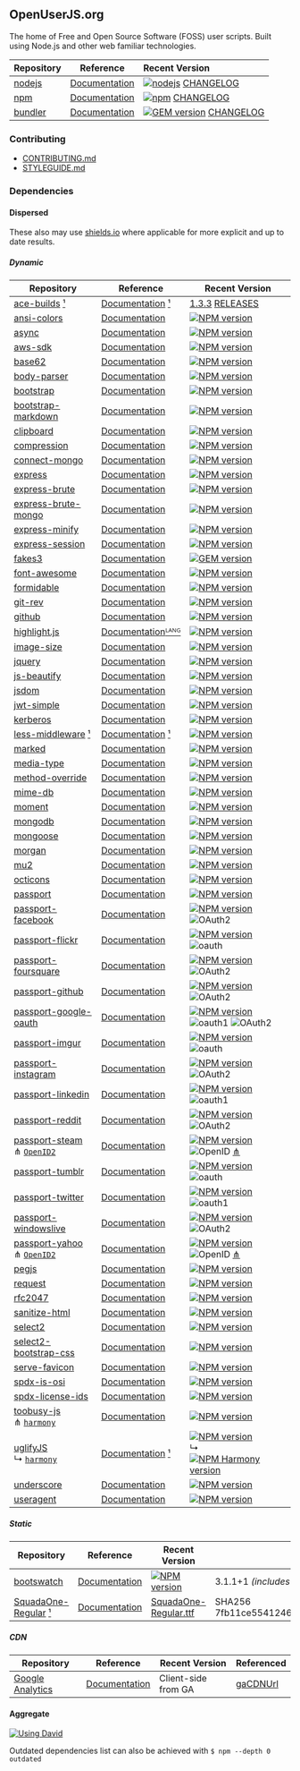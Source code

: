 ## OpenUserJS.org

The home of Free and Open Source Software (FOSS) user scripts. Built using Node.js and other web familiar technologies.

Repository | Reference | Recent Version
:--- | :---: | :---
[nodejs][nodeGHUrl] | [Documentation][nodejsDOCUrl] | [![nodejs][nodeVersionImage]][nodejsDLUrl] [CHANGELOG][nodejsReleasesUrl]
[npm][npmGHUrl] | [Documentation][npmDOCUrl] | [![npm][npmNPMVersionImage]][npmNPMUrl] [CHANGELOG][npmGHReleasesUrl]
[bundler][bundlerGHUrl] | [Documentation][bundlerDOCUrl] | [![GEM version][bundlerGEMVersionImage]][bundlerGEMUrl] [CHANGELOG][bundlerGHReleasesUrl]

### Contributing

* [CONTRIBUTING.md][contributing]
* [STYLEGUIDE.md][styleguide]

### Dependencies

#### Dispersed
These also may use [shields.io][shieldsHomepage] where applicable for more explicit and up to date results.

##### Dynamic
Repository | Reference | Recent Version
--- | --- | ---
[ace-builds][ace-buildsGHUrl] [&#x00b9;][aceGHUrl] | [Documentation][ace-buildsDOCUrl] [&#x00b9;][aceDOCUrl] | [1.3.3][ace-buildsGHHASHUrl] [RELEASES][ace-buildsGHRELEASESUrl]
[ansi-colors][ansi-colorsGHUrl] | [Documentation][ansi-colorsDOCUrl] | [![NPM version][ansi-colorsNPMVersionImage]][ansi-colorsNPMUrl]
[async][asyncGHUrl] | [Documentation][asyncDOCUrl] | [![NPM version][asyncNPMVersionImage]][asyncNPMUrl]
[aws-sdk][aws-sdkGHUrl] | [Documentation][aws-sdkDOCUrl] | [![NPM version][aws-sdkNPMVersionImage]][aws-sdkNPMUrl]
[base62][base62GHUrl] | [Documentation][base62DOCUrl] | [![NPM version][base62NPMVersionImage]][base62NPMUrl]
[body-parser][body-parserGHUrl] | [Documentation][body-parserDOCUrl] | [![NPM version][body-parserNPMVersionImage]][body-parserNPMUrl]
[bootstrap][bootstrapGHUrl] | [Documentation][bootstrapDOCUrl] | [![NPM version][bootstrapNPMVersionImage]][bootstrapNPMUrl]
[bootstrap-markdown][bootstrap-markdownGHUrl] | [Documentation][bootstrap-markdownDOCUrl] | [![NPM version][bootstrap-markdownNPMVersionImage]][bootstrap-markdownNPMUrl]
[clipboard][clipboardGHUrl] | [Documentation][clipboardDOCUrl] | [![NPM version][clipboardNPMVersionImage]][clipboardNPMUrl]
[compression][compressionGHUrl] | [Documentation][compressionDOCUrl] | [![NPM version][compressionNPMVersionImage]][compressionNPMUrl]
[connect-mongo][connect-mongoGHUrl] | [Documentation][connect-mongoDOCUrl] | [![NPM version][connect-mongoNPMVersionImage]][connect-mongoNPMUrl]
[express][expressGHUrl] | [Documentation][expressDOCUrl] | [![NPM version][expressNPMVersionImage]][expressNPMUrl]
[express-brute][express-bruteGHUrl] | [Documentation][express-bruteDOCUrl] | [![NPM version][express-bruteNPMVersionImage]][express-bruteNPMUrl]
[express-brute-mongo][express-brute-mongoGHUrl] | [Documentation][express-brute-mongoDOCUrl] | [![NPM version][express-brute-mongoNPMVersionImage]][express-brute-mongoNPMUrl]
[express-minify][express-minifyGHUrl] | [Documentation][express-minifyDOCUrl] | [![NPM version][express-minifyNPMVersionImage]][express-minifyNPMUrl]
[express-session][express-sessionGHUrl] | [Documentation][express-sessionDOCUrl] | [![NPM version][express-sessionNPMVersionImage]][express-sessionNPMUrl]
[fakes3][fakes3GHUrl] | [Documentation][fakes3DOCUrl] | [![GEM version][fakes3GEMVersionImage]][fakes3GEMUrl]
[font-awesome][font-awesomeGHUrl] | [Documentation][font-awesomeDOCUrl] | [![NPM version][font-awesomeNPMVersionImage]][font-awesomeNPMUrl]
[formidable][formidableGHUrl] | [Documentation][formidableDOCUrl] | [![NPM version][formidableNPMVersionImage]][formidableNPMUrl]
[git-rev][git-revGHUrl] | [Documentation][git-revDOCUrl] | [![NPM version][git-revNPMVersionImage]][git-revNPMUrl]
[github][githubGHUrl] | [Documentation][githubDOCUrl] | [![NPM version][githubNPMVersionImage]][githubNPMUrl]
[highlight.js][highlight.jsGHUrl] | [Documentation][highlight.jsDOCUrl][ᴸᴬᴺᴳ][highlight.jsLANGUrl] | [![NPM version][highlight.jsNPMVersionImage]][highlight.jsNPMUrl]
[image-size][image-sizeGHUrl] | [Documentation][image-sizeDOCUrl] | [![NPM version][image-sizeNPMVersionImage]][image-sizeNPMUrl]
[jquery][jQueryGHUrl] | [Documentation][jQueryDOCUrl] | [![NPM version][jQueryNPMVersionImage]][jQueryNPMUrl]
[js-beautify][js-beautifyGHUrl] | [Documentation][js-beautifyDOCUrl] | [![NPM version][js-beautifyNPMVersionImage]][js-beautifyNPMUrl]
[jsdom][jsdomGHUrl] | [Documentation][jsdomDOCUrl] | [![NPM version][jsdomNPMVersionImage]][jsdomNPMUrl]
[jwt-simple][jwt-simpleGHUrl] | [Documentation][jwt-simpleDOCUrl] | [![NPM version][jwt-simpleNPMVersionImage]][jwt-simpleNPMUrl]
[kerberos][kerberosGHUrl] | [Documentation][kerberosDOCUrl] | [![NPM version][kerberosNPMVersionImage]][kerberosNPMUrl]
[less-middleware][less-middlewareGHUrl] [&#x00b9;][lessGHUrl] | [Documentation][less-middlewareDOCUrl] [&#x00b9;][lessDOCUrl] | [![NPM version][less-middlewareNPMVersionImage]][less-middlewareNPMUrl]
[marked][markedGHUrl] | [Documentation][markedDOCUrl] | [![NPM version][markedNPMVersionImage]][markedNPMUrl]
[media-type][media-typeGHUrl] | [Documentation][media-typeDOCUrl] | [![NPM version][media-typeNPMVersionImage]][media-typeNPMUrl]
[method-override][method-overrideGHUrl] | [Documentation][method-overrideDOCUrl] | [![NPM version][method-overrideNPMVersionImage]][method-overrideNPMUrl]
[mime-db][mime-dbGHUrl] | [Documentation][mime-dbDOCUrl] | [![NPM version][mime-dbNPMVersionImage]][mime-dbNPMUrl]
[moment][momentGHUrl] | [Documentation][momentDOCUrl] | [![NPM version][momentNPMVersionImage]][momentNPMUrl]
[mongodb][mongodbGHUrl] | [Documentation][mongodbDOCUrl] | [![NPM version][mongodbNPMVersionImage]][mongodbNPMUrl]
[mongoose][mongooseGHUrl] | [Documentation][mongooseDOCUrl] | [![NPM version][mongooseNPMVersionImage]][mongooseNPMUrl]
[morgan][morganGHUrl] | [Documentation][morganDOCUrl] | [![NPM version][morganNPMVersionImage]][morganNPMUrl]
[mu2][mu2GHUrl] | [Documentation][mu2DOCUrl] | [![NPM version][mu2NPMVersionImage]][mu2NPMUrl]
[octicons][octiconsGHUrl] | [Documentation][octiconsDOCUrl] | [![NPM version][octiconsNPMVersionImage]][octiconsNPMUrl]
[passport][passportGHUrl] | [Documentation][passportDOCUrl] | [![NPM version][passportNPMVersionImage]][passportNPMUrl]
[passport-facebook][passport-facebookGHUrl] | [Documentation][passport-facebookDOCUrl] | [![NPM version][passport-facebookNPMVersionImage]][passport-facebookNPMUrl] ![OAuth2][oauth2Logo]
[passport-flickr][passport-flickrGHUrl] | [Documentation][passport-flickrDOCUrl] | [![NPM version][passport-flickrNPMVersionImage]][passport-flickrNPMUrl] ![oauth][oauthLogo]
[passport-foursquare][passport-foursquareGHUrl] | [Documentation][passport-foursquareDOCUrl] | [![NPM version][passport-foursquareNPMVersionImage]][passport-foursquareNPMUrl] ![OAuth2][oauth2Logo]
[passport-github][passport-githubGHUrl] | [Documentation][passport-githubDOCUrl] | [![NPM version][passport-githubNPMVersionImage]][passport-githubNPMUrl] ![OAuth2][oauth2Logo]
[passport-google-oauth][passport-google-oauthGHUrl] | [Documentation][passport-google-oauthDOCUrl] | [![NPM version][passport-google-oauthNPMVersionImage]][passport-google-oauthNPMUrl] ![oauth1][oauth1Logo] ![OAuth2][oauth2Logo]
[passport-imgur][passport-imgurGHUrl] | [Documentation][passport-imgurDOCUrl] | [![NPM version][passport-imgurNPMVersionImage]][passport-imgurNPMUrl] ![oauth][oauthLogo]
[passport-instagram][passport-instagramGHUrl] | [Documentation][passport-instagramDOCUrl] | [![NPM version][passport-instagramNPMVersionImage]][passport-instagramNPMUrl] ![OAuth2][oauth2Logo]
[passport-linkedin][passport-linkedinGHUrl] | [Documentation][passport-linkedinDOCUrl] | [![NPM version][passport-linkedinNPMVersionImage]][passport-linkedinNPMUrl] ![oauth1][oauth1Logo]
[passport-reddit][passport-redditGHUrl] | [Documentation][passport-redditDOCUrl] | [![NPM version][passport-redditNPMVersionImage]][passport-redditNPMUrl] ![OAuth2][oauth2Logo]
[passport-steam][passport-steamGHUrl] <br />&#x22D4; [`OpenID2`][passport-steamGHOpenIDUrl]  | [Documentation][passport-steamDOCUrl] | [![NPM version][passport-steamNPMVersionImage]][passport-steamNPMUrl] ![OpenID][openidLogo] [&#x22D4;][passport-openid]
[passport-tumblr][passport-tumblrGHUrl] | [Documentation][passport-tumblrDOCUrl] | [![NPM version][passport-tumblrNPMVersionImage]][passport-tumblrNPMUrl] ![oauth][oauthLogo]
[passport-twitter][passport-twitterGHUrl] | [Documentation][passport-twitterDOCUrl] | [![NPM version][passport-twitterNPMVersionImage]][passport-twitterNPMUrl] ![oauth1][oauth1Logo]
[passport-windowslive][passport-windowsliveGHUrl] | [Documentation][passport-windowsliveDOCUrl] | [![NPM version][passport-windowsliveNPMVersionImage]][passport-windowsliveNPMUrl] ![OAuth2][oauth2Logo]
[passport-yahoo][passport-yahooGHUrl] <br />&#x22D4; [`OpenID2`][passport-yahooGHOpenIDUrl] | [Documentation][passport-yahooDOCUrl] | [![NPM version][passport-yahooNPMVersionImage]][passport-yahooNPMUrl] ![OpenID][openidLogo] [&#x22D4;][passport-openid]
[pegjs][pegjsGHUrl] | [Documentation][pegjsDOCUrl] | [![NPM version][pegjsNPMVersionImage]][pegjsNPMUrl]
[request][requestGHUrl] | [Documentation][requestDOCUrl] | [![NPM version][requestNPMVersionImage]][requestNPMUrl]
[rfc2047][rfc2047GHUrl] | [Documentation][rfc2047DOCUrl] | [![NPM version][rfc2047NPMVersionImage]][rfc2047NPMUrl]
[sanitize-html][sanitize-htmlGHUrl] | [Documentation][sanitize-htmlDOCUrl] | [![NPM version][sanitize-htmlNPMVersionImage]][sanitize-htmlNPMUrl]
[select2][select2GHUrl] | [Documentation][select2DOCUrl] | [![NPM version][select2NPMVersionImage]][select2NPMUrl]
[select2-bootstrap-css][select2-bootstrap-cssGHUrl] | [Documentation][select2-bootstrap-cssDOCUrl] | [![NPM version][select2-bootstrap-cssNPMVersionImage]][select2-bootstrap-cssNPMUrl]
[serve-favicon][serve-faviconGHUrl] | [Documentation][serve-faviconDOCUrl] | [![NPM version][serve-faviconNPMVersionImage]][serve-faviconNPMUrl]
[spdx-is-osi][spdx-is-osiGHUrl] | [Documentation][spdx-is-osiDOCUrl] | [![NPM version][spdx-is-osiNPMVersionImage]][spdx-is-osiNPMUrl]
[spdx-license-ids][spdx-license-idsGHUrl] | [Documentation][spdx-license-idsDOCUrl] | [![NPM version][spdx-license-idsNPMVersionImage]][spdx-license-idsNPMUrl]
[toobusy-js][toobusy-jsGHUrl] <br />&#x22D4; [`harmony`][toobusy-jsGHUrlHarmonyUrl] | [Documentation][toobusy-jsDOCUrl] | [![NPM version][toobusy-jsNPMVersionImage]][toobusy-jsNPMUrl]
[uglifyJS][uglifyJS2GHUrl] <br />&#x21B3; [`harmony`][uglifyJS2GHHarmonyUrl] | [Documentation][uglifyJS2DOCUrl] [&#x00b9;][uglifyJS2DOC1Url] | [![NPM version][uglifyJS2NPMVersionImage]][uglifyJS2NPMUrl] <br />&#x21B3; [![NPM Harmony version][uglifyJS2NPMHarmonyVersionImage]][uglifyJS2NPMHarmonyUrl]
[underscore][underscoreGHUrl] | [Documentation][underscoreDOCUrl] | [![NPM version][underscoreNPMVersionImage]][underscoreNPMUrl]
[useragent][useragentGHUrl] | [Documentation][useragentDOCUrl] | [![NPM version][useragentNPMVersionImage]][useragentNPMUrl]


##### Static

Repository | Reference | Recent Version | Stored
--- | --- | ---| ---
[bootswatch][bootswatchGHUrl] | [Documentation][bootswatchDOCUrl] | [![NPM version][bootswatchNPMVersionImage]][bootswatchNPMUrl] | 3.1.1+1 *(includes [normalize.css][normalizeGHUrl] 3.0.0 and some of our CSS)*
[SquadaOne-Regular][squadaOneGHUrl] [&#x00b9;][squadaOneREPOUrl] | [Documentation][squadaOneDOCUrl] | [SquadaOne-Regular.ttf][squadaOneGHUrlRecent] | SHA256 7fb11ce5541246c83ebc3640543c9f53de186964bcbbf184c1a00cb9ec6cc457

##### CDN

Repository | Reference | Recent Version | Referenced
--- | --- | --- | ---
[Google Analytics][gaCFGUrl] | [Documentation][gaDOCUrl] | Client-side from GA | [gaCDNUrl]


#### Aggregate

[![Using David][davidImageViaShields]][davidReport]

Outdated dependencies list can also be achieved with `$ npm --depth 0 outdated`


[nodeGHUrl]: https://github.com/nodejs/node
[nodeGHReleasesUrl]: https://github.com/nodejs/node/releases
[nodeVersionImage]: http://img.shields.io/node/latest-version.svg
[nodejsDLUrl]: http://nodejs.org/download/
[nodejsReleasesUrl]: https://nodejs.org/download/release/
[nodejsDOCUrl]: http://nodejs.org/documentation/

[npmNPMUrl]: https://www.npmjs.com/package/npm
[npmNPMVersionImage]: http://img.shields.io/npm/v/npm.svg
[npmGHReleasesUrl]: https://github.com/npm/npm/releases
[npmGHUrl]: https://github.com/npm/npm/
[npmDOCUrl]: https://github.com/npm/npm/blob/master/README.md

[davidImageViaShields]: http://img.shields.io/david/openuserjs/openuserjs.org.svg?style=flat
[davidReport]: https://david-dm.org/OpenUserJS/OpenUserJS.org

[shieldsHomepage]: http://shields.io/

[ace-buildsGHUrl]: https://github.com/ajaxorg/ace-builds/tree/master/src
[ace-buildsGHHASHUrl]: https://github.com/ajaxorg/ace-builds/tree/c915483
[ace-buildsGHRELEASESUrl]: https://github.com/ajaxorg/ace-builds/releases
[ace-buildsDOCUrl]: https://github.com/ajaxorg/ace-builds/blob/master/README.md
[aceGHUrl]: https://github.com/ajaxorg/ace "ace"
[aceDOCUrl]: http://ace.c9.io/#nav=api "ace"

[ansi-colorsGHUrl]: https://github.com/doowb/ansi-colors
[ansi-colorsDOCUrl]: https://github.com/doowb/ansi-colors/blob/master/README.md
[ansi-colorsNPMUrl]: https://www.npmjs.com/package/ansi-colors
[ansi-colorsNPMVersionImage]: https://img.shields.io/npm/v/ansi-colors.svg?style=flat

[asyncGHUrl]: https://github.com/caolan/async
[asyncDOCUrl]: https://github.com/caolan/async/blob/master/README.md
[asyncNPMUrl]: https://www.npmjs.com/package/async
[asyncNPMVersionImage]: https://img.shields.io/npm/v/async.svg?style=flat

[aws-sdkGHUrl]: https://github.com/aws/aws-sdk-js
[aws-sdkDOCUrl]: https://github.com/aws/aws-sdk-js/blob/master/README.md
[aws-sdkNPMUrl]: https://www.npmjs.com/package/aws-sdk
[aws-sdkNPMVersionImage]: https://img.shields.io/npm/v/aws-sdk.svg?style=flat

[base62GHUrl]: https://github.com/andrew/base62.js
[base62DOCUrl]: https://github.com/andrew/base62.js/blob/master/Readme.md
[base62NPMUrl]: https://www.npmjs.com/package/base62
[base62NPMVersionImage]: https://img.shields.io/npm/v/base62.svg?style=flat

[body-parserGHUrl]: https://github.com/expressjs/body-parser
[body-parserDOCUrl]: https://github.com/expressjs/body-parser/blob/master/README.md
[body-parserNPMUrl]: https://www.npmjs.com/package/body-parser
[body-parserNPMVersionImage]: https://img.shields.io/npm/v/body-parser.svg?style=flat

[bootstrapUrl]: http://getbootstrap.com/
[bootstrapGHUrl]: https://github.com/twbs/bootstrap
[bootstrapDOCUrl]: http://getbootstrap.com/components/
[bootstrapNPMUrl]: https://www.npmjs.com/package/bootstrap
[bootstrapNPMVersionImage]: https://img.shields.io/npm/v/bootstrap.svg?style=flat

[bootstrap-markdownGHUrl]: https://github.com/toopay/bootstrap-markdown
[bootstrap-markdownDOCUrl]: http://toopay.github.io/bootstrap-markdown/
[bootstrap-markdownNPMUrl]: https://www.npmjs.com/package/bootstrap-markdown
[bootstrap-markdownNPMVersionImage]: https://img.shields.io/npm/v/bootstrap-markdown.svg?style=flat

[bundlerGHUrl]: https://github.com/bundler/bundler
[bundlerDOCUrl]: http://bundler.io/
[bundlerGEMUrl]: http://rubygems.org/gems/bundler
[bundlerGEMVersionImage]: http://img.shields.io/gem/v/bundler.svg?style=flat
[bundlerGHReleasesUrl]: https://github.com/bundler/bundler/blob/master/CHANGELOG.md

[clipboardGHUrl]: https://github.com/zenorocha/clipboard.js
[clipboardDOCUrl]: https://github.com/zenorocha/clipboard.js/blob/master/readme.md
[clipboardNPMUrl]: https://www.npmjs.com/package/clipboard
[clipboardNPMVersionImage]: https://img.shields.io/npm/v/clipboard.svg?style=flat

[compressionGHUrl]: https://github.com/expressjs/compression
[compressionDOCUrl]: https://github.com/expressjs/compression/blob/master/README.md
[compressionNPMUrl]: https://www.npmjs.com/package/compression
[compressionNPMVersionImage]: https://img.shields.io/npm/v/compression.svg?style=flat

[connect-mongoGHUrl]: https://github.com/kcbanner/connect-mongo
[connect-mongoDOCUrl]: https://github.com/kcbanner/connect-mongo/blob/master/README.md
[connect-mongoNPMUrl]: https://www.npmjs.com/package/connect-mongo
[connect-mongoNPMVersionImage]: https://img.shields.io/npm/v/connect-mongo.svg?style=flat

[expressGHUrl]: https://github.com/expressjs/express
[expressDOCUrl]: http://expressjs.com/
[expressNPMUrl]: https://www.npmjs.com/package/express
[expressNPMVersionImage]: https://img.shields.io/npm/v/express.svg?style=flat

[express-bruteGHUrl]: https://github.com/AdamPflug/express-brute
[express-bruteDOCUrl]: https://github.com/AdamPflug/express-brute/blob/master/README.md
[express-bruteNPMUrl]: https://www.npmjs.com/package/express-brute
[express-bruteNPMVersionImage]: https://img.shields.io/npm/v/express-brute.svg?style=flat

[express-brute-mongoGHUrl]: https://github.com/auth0/express-brute-mongo
[express-brute-mongoDOCUrl]: https://github.com/auth0/express-brute-mongo/blob/master/README.md
[express-brute-mongoNPMUrl]: https://www.npmjs.com/package/express-brute-mongo
[express-brute-mongoNPMVersionImage]: https://img.shields.io/npm/v/express-brute-mongo.svg?style=flat

[express-minifyGHUrl]: https://github.com/breeswish/express-minify
[express-minifyDOCUrl]: https://github.com/breeswish/express-minify/blob/master/README.md
[express-minifyNPMUrl]: https://www.npmjs.com/package/express-minify
[express-minifyNPMVersionImage]: https://img.shields.io/npm/v/express-minify.svg?style=flat

[express-sessionGHUrl]: https://github.com/expressjs/session
[express-sessionDOCUrl]: https://github.com/expressjs/session/blob/master/README.md
[express-sessionNPMUrl]: https://www.npmjs.com/package/express-session
[express-sessionNPMVersionImage]: https://img.shields.io/npm/v/express-session.svg?style=flat

[fakes3GHUrl]: https://github.com/jubos/fake-s3
[fakes3DOCUrl]: http://www.rubydoc.info/gems/fakes3
[fakes3GEMUrl]: http://rubygems.org/gems/fakes3
[fakes3GEMVersionImage]: http://img.shields.io/gem/v/fakes3.svg?style=flat

[font-awesomeGHUrl]: https://github.com/FortAwesome/Font-Awesome
[font-awesomeDOCUrl]: http://fontawesome.io/
[font-awesomeNPMUrl]: https://www.npmjs.com/package/font-awesome
[font-awesomeNPMVersionImage]: https://img.shields.io/npm/v/font-awesome.svg?style=flat

[formidableGHUrl]: https://github.com/felixge/node-formidable
[formidableDOCUrl]: https://github.com/felixge/node-formidable/blob/master/Readme.md
[formidableNPMUrl]: https://www.npmjs.com/package/formidable
[formidableNPMVersionImage]: https://img.shields.io/npm/v/formidable.svg?style=flat

[githubGHUrl]: https://github.com/mikedeboer/node-github
[githubDOCUrl]: https://github.com/mikedeboer/node-github/blob/master/README.md
[githubNPMUrl]: https://www.npmjs.com/package/github
[githubNPMVersionImage]: https://img.shields.io/npm/v/github.svg?style=flat

[git-revGHUrl]: https://github.com/tblobaum/git-rev
[git-revDOCUrl]: https://github.com/tblobaum/git-rev/blob/master/README.md
[git-revNPMUrl]: https://www.npmjs.com/package/git-rev
[git-revNPMVersionImage]: https://img.shields.io/npm/v/git-rev.svg?style=flat

[highlight.jsGHUrl]: https://github.com/isagalaev/highlight.js
[highlight.jsDOCUrl]: http://highlightjs.readthedocs.org
[highlight.jsNPMUrl]: https://www.npmjs.com/package/highlight.js
[highlight.jsNPMVersionImage]: https://img.shields.io/npm/v/highlight.js.svg?style=flat
[highlight.jsLANGUrl]: https://github.com/isagalaev/highlight.js/blob/master/docs/css-classes-reference.rst#language-names-and-aliases

[image-sizeNPMUrl]: https://www.npmjs.com/package/image-size
[image-sizeNPMVersionImage]: https://img.shields.io/npm/v/image-size?style=flat
[image-sizeGHUrl]: https://github.com/image-size/image-size
[image-sizeDOCUrl]: https://github.com/image-size/image-size/blob/master/Readme.md

[jQueryNPMUrl]: https://www.npmjs.com/package/jquery
[jQueryNPMVersionImage]: https://img.shields.io/npm/v/jquery.svg?style=flat
[jQueryGHUrl]: https://github.com/jquery/jquery
[jQueryUrl]: http://jquery.com/
[jQueryDOCUrl]: http://api.jquery.com/

[js-beautifyNPMUrl]: https://www.npmjs.com/package/js-beautify
[js-beautifyNPMVersionImage]: https://img.shields.io/npm/v/js-beautify.svg?style=flat
[js-beautifyGHUrl]: https://github.com/beautify-web/js-beautify
[js-beautifyDOCUrl]: https://github.com/beautify-web/js-beautify/blob/master/README.md

[jsdomNPMUrl]: https://www.npmjs.com/package/jsdom
[jsdomNPMVersionImage]: https://img.shields.io/npm/v/jsdom.svg?style=flat
[jsdomGHUrl]: https://github.com/tmpvar/jsdom
[jsdomDOCUrl]: https://github.com/tmpvar/jsdom/blob/master/README.md

[jwt-simpleNPMUrl]: https://www.npmjs.com/package/jwt-simple
[jwt-simpleNPMVersionImage]: https://img.shields.io/npm/v/jwt-simple.svg?style=flat
[jwt-simpleGHUrl]: https://github.com/hokaccha/node-jwt-simple
[jwt-simpleDOCUrl]: https://github.com/hokaccha/node-jwt-simple/blob/master/README.md

[kerberosNPMUrl]: https://www.npmjs.com/package/kerberos
[kerberosNPMVersionImage]: https://img.shields.io/npm/v/kerberos.svg?style=flat
[kerberosGHUrl]: https://github.com/christkv/kerberos
[kerberosDOCUrl]: https://github.com/christkv/kerberos/blob/master/README.md

[less-middlewareGHUrl]: https://github.com/emberfeather/less.js-middleware
[less-middlewareDOCUrl]: https://github.com/emberfeather/less.js-middleware/blob/master/readme.md
[less-middlewareNPMUrl]: https://www.npmjs.com/package/less-middleware
[less-middlewareNPMVersionImage]: https://img.shields.io/npm/v/less-middleware.svg?style=flat
[lessGHUrl]: https://github.com/less/less.js
[lessDOCUrl]: http://lesscss.org/

[markedGHUrl]: https://github.com/markedjs/marked
[markedDOCUrl]: https://github.com/markedjs/marked/blob/master/README.md
[markedNPMUrl]: https://www.npmjs.com/package/marked
[markedNPMVersionImage]: https://img.shields.io/npm/v/marked.svg?style=flat

[media-typeGHUrl]: https://github.com/lovell/media-type
[media-typeDOCUrl]: https://github.com/lovell/media-type/blob/master/README.md
[media-typeNPMUrl]: https://www.npmjs.com/package/media-type
[media-typeNPMVersionImage]: https://img.shields.io/npm/v/media-type.svg?style=flat

[method-overrideGHUrl]: https://github.com/expressjs/method-override
[method-overrideDOCUrl]: https://github.com/expressjs/method-override/blob/master/README.md
[method-overrideNPMUrl]: https://www.npmjs.com/package/method-override
[method-overrideNPMVersionImage]: https://img.shields.io/npm/v/method-override.svg?style=flat

[mime-dbGHUrl]: https://github.com/jshttp/mime-db
[mime-dbDOCUrl]: https://github.com/jshttp/mime-db/blob/master/README.md
[mime-dbNPMUrl]: https://www.npmjs.com/package/mime-db
[mime-dbNPMVersionImage]: https://img.shields.io/npm/v/mime-db.svg?style=flat

[momentGHUrl]: https://github.com/moment/moment
[momentDOCUrl]: http://momentjs.com/docs/
[momentNPMUrl]: https://www.npmjs.com/package/moment
[momentNPMVersionImage]: https://img.shields.io/npm/v/moment.svg?style=flat

[mongodbGHUrl]: https://github.com/mongodb/node-mongodb-native
[mongodbDOCUrl]: https://github.com/mongodb/node-mongodb-native/blob/3.0/README.md
[mongodbNPMUrl]: https://www.npmjs.com/package/mongodb
[mongodbNPMVersionImage]: https://img.shields.io/npm/v/mongodb.svg?style=flat

[mongooseGHUrl]: https://github.com/LearnBoost/mongoose
[mongooseDOCUrl]: http://mongoosejs.com
[mongooseNPMUrl]: https://www.npmjs.com/package/mongoose
[mongooseNPMVersionImage]: https://img.shields.io/npm/v/mongoose.svg?style=flat

[morganGHUrl]: https://github.com/expressjs/morgan
[morganDOCUrl]: https://github.com/expressjs/morgan/blob/master/README.md
[morganNPMUrl]: https://www.npmjs.com/package/morgan
[morganNPMVersionImage]: https://img.shields.io/npm/v/morgan.svg?style=flat

[mu2GHUrl]: https://github.com/raycmorgan/Mu
[mu2DOCUrl]: https://github.com/raycmorgan/Mu/blob/master/README.md
[mu2NPMUrl]: https://www.npmjs.com/package/mu2
[mu2NPMVersionImage]: https://img.shields.io/npm/v/mu2.svg?style=flat

[octiconsUrl]: https://octicons.github.com/
[octiconsGHUrl]: https://github.com/primer/octicons
[octiconsDOCUrl]: https://github.com/primer/octicons#install
[octiconsNPMUrl]: https://www.npmjs.com/package/octicons
[octiconsNPMVersionImage]: https://img.shields.io/npm/v/octicons.svg?style=flat

[passportGHUrl]: https://github.com/jaredhanson/passport
[passportDOCUrl]: http://passportjs.org/
[passportNPMUrl]: https://www.npmjs.com/package/passport
[passportNPMVersionImage]: https://img.shields.io/npm/v/passport.svg?style=flat

[passport-openid]: https://github.com/OpenUserJs/passport-openid/tree/OpenID2

[passport-facebookGHUrl]: https://github.com/jaredhanson/passport-facebook
[passport-facebookDOCUrl]: https://github.com/jaredhanson/passport-facebook/blob/master/README.md
[passport-facebookNPMUrl]: https://www.npmjs.com/package/passport-facebook
[passport-facebookNPMVersionImage]: https://img.shields.io/npm/v/passport-facebook.svg?style=flat

[passport-flickrGHUrl]: https://github.com/johnnyhalife/passport-flickr
[passport-flickrDOCUrl]: https://github.com/johnnyhalife/passport-flickr/blob/master/README.md
[passport-flickrNPMUrl]: https://www.npmjs.com/package/passport-flickr
[passport-flickrNPMVersionImage]: https://img.shields.io/npm/v/passport-flickr.svg?style=flat

[passport-foursquareGHUrl]: https://github.com/jaredhanson/passport-foursquare
[passport-foursquareDOCUrl]: https://github.com/jaredhanson/passport-foursquare/blob/master/README.md
[passport-foursquareNPMUrl]: https://www.npmjs.com/package/passport-foursquare
[passport-foursquareNPMVersionImage]: https://img.shields.io/npm/v/passport-foursquare.svg?style=flat

[passport-githubGHUrl]: https://github.com/jaredhanson/passport-github
[passport-githubDOCUrl]: https://github.com/jaredhanson/passport-github/blob/master/README.md
[passport-githubNPMUrl]: https://www.npmjs.com/package/passport-github
[passport-githubNPMVersionImage]: https://img.shields.io/npm/v/passport-github.svg?style=flat

[passport-google-oauthGHUrl]: https://github.com/jaredhanson/passport-google-oauth
[passport-google-oauthDOCUrl]: https://github.com/jaredhanson/passport-google-oauth/blob/master/README.md
[passport-google-oauthNPMUrl]: https://www.npmjs.com/package/passport-google-oauth
[passport-google-oauthNPMVersionImage]: https://img.shields.io/npm/v/passport-google-oauth.svg?style=flat

[passport-imgurGHUrl]: https://github.com/mindfreakthemon/passport-imgur
[passport-imgurDOCUrl]: https://github.com/mindfreakthemon/passport-imgur/blob/master/README.md
[passport-imgurNPMUrl]: https://www.npmjs.com/package/passport-imgur
[passport-imgurNPMVersionImage]: https://img.shields.io/npm/v/passport-imgur.svg?style=flat

[passport-instagramGHUrl]: https://github.com/jaredhanson/passport-instagram
[passport-instagramDOCUrl]: https://github.com/jaredhanson/passport-instagram/blob/master/README.md
[passport-instagramNPMUrl]: https://www.npmjs.com/package/passport-instagram
[passport-instagramNPMVersionImage]: https://img.shields.io/npm/v/passport-instagram.svg?style=flat

[passport-linkedinGHUrl]: https://github.com/jaredhanson/passport-linkedin
[passport-linkedinDOCUrl]:  https://github.com/jaredhanson/passport-linkedin/blob/master/README.md
[passport-linkedinNPMUrl]: https://www.npmjs.com/package/passport-linkedin
[passport-linkedinNPMVersionImage]: https://img.shields.io/npm/v/passport-linkedin.svg?style=flat

[passport-redditGHUrl]: https://github.com/Slotos/passport-reddit
[passport-redditDOCUrl]: https://github.com/Slotos/passport-reddit/blob/master/README.md
[passport-redditNPMUrl]: https://www.npmjs.com/package/passport-reddit
[passport-redditNPMVersionImage]: https://img.shields.io/npm/v/passport-reddit.svg?style=flat

[passport-steamGHUrl]: https://github.com/liamcurry/passport-steam
[passport-steamGHOpenIDUrl]: https://github.com/OpenUserJs/passport-steam/tree/OpenID2
[passport-steamDOCUrl]: https://github.com/liamcurry/passport-steam/blob/master/README.md
[passport-steamNPMUrl]: https://www.npmjs.com/package/passport-steam
[passport-steamNPMVersionImage]: https://img.shields.io/npm/v/passport-steam.svg?style=flat

[passport-tumblrGHUrl]: https://github.com/jaredhanson/passport-tumblr
[passport-tumblrDOCUrl]: https://github.com/jaredhanson/passport-tumblr/blob/master/README.md
[passport-tumblrNPMUrl]: https://www.npmjs.com/package/passport-tumblr
[passport-tumblrNPMVersionImage]: https://img.shields.io/npm/v/passport-tumblr.svg?style=flat

[passport-twitterGHUrl]: https://github.com/jaredhanson/passport-twitter
[passport-twitterDOCUrl]: https://github.com/jaredhanson/passport-twitter/blob/master/README.md
[passport-twitterNPMUrl]: https://www.npmjs.com/package/passport-twitter
[passport-twitterNPMVersionImage]: https://img.shields.io/npm/v/passport-twitter.svg?style=flat

[passport-windowsliveGHUrl]: https://github.com/jaredhanson/passport-windowslive
[passport-windowsliveDOCUrl]: https://github.com/jaredhanson/passport-windowslive/blob/master/README.md
[passport-windowsliveNPMUrl]: https://www.npmjs.com/package/passport-windowslive
[passport-windowsliveNPMVersionImage]: https://img.shields.io/npm/v/passport-windowslive.svg?style=flat

[passport-yahooGHUrl]: https://github.com/jaredhanson/passport-yahoo
[passport-yahooGHOpenIDUrl]: https://github.com/OpenUserJs/passport-yahoo/tree/OpenID2
[passport-yahooDOCUrl]: https://github.com/jaredhanson/passport-yahoo/blob/master/README.md
[passport-yahooNPMUrl]: https://www.npmjs.com/package/passport-yahoo
[passport-yahooNPMVersionImage]: https://img.shields.io/npm/v/passport-yahoo.svg?style=flat

[pegjsGHUrl]: https://github.com/pegjs/pegjs
[pegjsDOCUrl]: https://github.com/pegjs/pegjs/blob/master/README.md
[pegjsNPMUrl]: https://www.npmjs.com/package/pegjs
[pegjsNPMVersionImage]: https://img.shields.io/npm/v/pegjs.svg?style=flat

[requestGHUrl]: https://github.com/request/request
[requestDOCUrl]: https://github.com/request/request/blob/master/README.md
[requestNPMUrl]: https://www.npmjs.com/package/request
[requestNPMVersionImage]: https://img.shields.io/npm/v/request.svg?style=flat

[rfc2047GHUrl]: https://github.com/One-com/rfc2047
[rfc2047DOCUrl]: https://github.com/One-com/rfc2047/blob/master/README.md
[rfc2047NPMUrl]: https://www.npmjs.com/package/rfc2047
[rfc2047NPMVersionImage]: https://img.shields.io/npm/v/rfc2047.svg?style=flat

[sanitize-htmlGHUrl]: https://github.com/punkave/sanitize-html
[sanitize-htmlDOCUrl]: https://github.com/punkave/sanitize-html/blob/master/README.md
[sanitize-htmlNPMUrl]: https://www.npmjs.com/package/sanitize-html
[sanitize-htmlNPMVersionImage]: https://img.shields.io/npm/v/sanitize-html.svg?style=flat

[select2GHUrl]: https://github.com/ivaynberg/select2
[select2DOCUrl]: https://select2.github.io/
[select2NPMUrl]: https://www.npmjs.com/package/select2
[select2NPMVersionImage]: https://img.shields.io/npm/v/select2.svg?style=flat

[select2-bootstrap-cssGHUrl]: https://github.com/t0m/select2-bootstrap-css/blob/bootstrap3/select2-bootstrap.css
[select2-bootstrap-cssDOCUrl]: https://github.com/t0m/select2-bootstrap-css/blob/bootstrap3/README.md
[select2-bootstrap-cssNPMUrl]: https://www.npmjs.com/package/select2-bootstrap-css
[select2-bootstrap-cssNPMVersionImage]: https://img.shields.io/npm/v/select2-bootstrap-css.svg?style=flat
[select2-bootstrap-cssGHHASHUrl]: https://github.com/t0m/select2-bootstrap-css/blob/fce5f9f984b0cc6c8483ce7225ad2639f3a4dae5/select2-bootstrap.css

[serve-faviconGHUrl]: https://github.com/expressjs/serve-favicon
[serve-faviconDOCUrl]: https://github.com/expressjs/serve-favicon/blob/master/README.md
[serve-faviconNPMUrl]: https://www.npmjs.com/package/serve-favicon
[serve-faviconNPMVersionImage]: https://img.shields.io/npm/v/serve-favicon.svg?style=flat

[spdx-is-osiGHUrl]: https://github.com/jslicense/spdx-is-osi.js
[spdx-is-osiDOCUrl]: https://github.com/jslicense/spdx-is-osi.js/blob/master/README.md
[spdx-is-osiNPMUrl]: https://www.npmjs.com/package/spdx-is-osi
[spdx-is-osiNPMVersionImage]: https://img.shields.io/npm/v/spdx-is-osi.svg?style=flat

[spdx-license-idsGHUrl]: https://github.com/shinnn/spdx-license-ids
[spdx-license-idsDOCUrl]: https://github.com/shinnn/spdx-license-ids/blob/master/README.md
[spdx-license-idsNPMUrl]: https://www.npmjs.com/package/spdx-license-ids
[spdx-license-idsNPMVersionImage]: https://img.shields.io/npm/v/spdx-license-ids.svg?style=flat

[toobusy-jsGHUrl]: https://github.com/STRML/node-toobusy
[toobusy-jsGHUrlHarmonyUrl]: https://github.com/OpenUserJs/node-toobusy/tree/harmony
[toobusy-jsDOCUrl]: https://github.com/STRML/node-toobusy/blob/master/README.md
[toobusy-jsNPMUrl]: https://npmjs.com/package/toobusy-js
[toobusy-jsNPMVersionImage]: https://img.shields.io/npm/v/toobusy-js.svg?style=flat

[uglifyJS2GHUrl]: https://github.com/mishoo/UglifyJS2
[uglifyJS2GHHarmonyUrl]: https://github.com/mishoo/UglifyJS2/tree/harmony
[uglifyJS2DOCUrl]: https://github.com/mishoo/UglifyJS2/blob/master/README.md
[uglifyJS2DOC1Url]: http://lisperator.net/uglifyjs/
[uglifyJS2NPMUrl]: https://www.npmjs.com/package/uglify-js
[uglifyJS2NPMHarmonyUrl]: https://www.npmjs.com/package/uglify-es
[uglifyJS2NPMVersionImage]: https://img.shields.io/npm/v/uglify-js.svg?style=flat
[uglifyJS2NPMHarmonyVersionImage]: https://img.shields.io/npm/v/uglify-es.svg?style=flat

[underscoreGHUrl]: https://github.com/jashkenas/underscore
[underscoreDOCUrl]: http://underscorejs.org/
[underscoreNPMUrl]: https://www.npmjs.com/package/underscore
[underscoreNPMVersionImage]: https://img.shields.io/npm/v/underscore.svg?style=flat

[useragentGHUrl]: https://github.com/3rd-Eden/useragent
[useragentDOCUrl]: https://github.com/3rd-Eden/useragent/blob/master/README.md
[useragentNPMUrl]: https://www.npmjs.com/package/useragent
[useragentNPMVersionImage]: https://img.shields.io/npm/v/useragent.svg?style=flat


[bootswatchGHUrl]: https://github.com/thomaspark/bootswatch/blob/gh-pages/custom/bootstrap.css
[bootswatchREPOUrl]: http://bootswatch.com
[bootswatchNPMUrl]: https://www.npmjs.com/package/bootswatch
[bootswatchNPMVersionImage]: https://img.shields.io/npm/v/bootswatch.svg?style=flat
[bootswatchDOCUrl]: https://github.com/thomaspark/bootswatch/blob/gh-pages/README.md
[bootswatchBSUrl]: http://bootswatch.com/bower_components/bootstrap/dist/css/bootstrap.css

[normalizeGHUrl]: https://github.com/necolas/normalize.css
[normalizeDOCUrl]: http://git.io/normalize

[squadaOneGHUrl]: https://github.com/google/fonts/tree/master/ofl/squadaone
[squadaOneREPOUrl]: https://www.google.com/fonts/specimen/Squada+One
[squadaOneDOCUrl]: https://github.com/google/fonts/blob/master/README.md
[squadaOneGHUrlRecent]: https://github.com/google/fonts/blob/master/ofl/squadaone/SquadaOne-Regular.ttf



[styleguide]: STYLEGUIDE.md
[contributing]: .github/CONTRIBUTING.md

[gaCFGUrl]: https://www.google.com/analytics/
[gaDOCUrl]: https://developers.google.com/analytics/devguides/collection/analyticsjs/advanced
[gaCDNUrl]: //www.google-analytics.com/analytics.js

[oauthLogo]:  https://raw.githubusercontent.com/wiki/OpenUserJS/OpenUserJS.org/images/oauth.png "OAuth"
[oauth1Logo]:  https://raw.githubusercontent.com/wiki/OpenUserJS/OpenUserJS.org/images/oauth1.png "OAuth1"
[oauth2Logo]: https://raw.githubusercontent.com/wiki/OpenUserJS/OpenUserJS.org/images/oauth2.png "OAuth2"
[openidLogo]: https://raw.githubusercontent.com/wiki/OpenUserJS/OpenUserJS.org/images/openid.png "OpenID"
